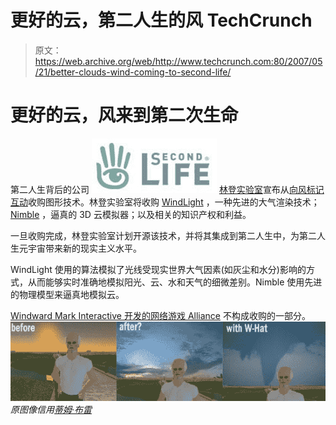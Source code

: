 # 更好的云，第二人生的风 TechCrunch

> 原文：<https://web.archive.org/web/http://www.techcrunch.com:80/2007/05/21/better-clouds-wind-coming-to-second-life/>

# 更好的云，风来到第二次生命

第二人生背后的公司 [![secondlife1.jpg](img/f1a10ad620b308b2a8989e4ca994502b.png)](https://web.archive.org/web/20230216130921/http://www.secondlife.com/) [林登实验室](https://web.archive.org/web/20230216130921/http://lindenlab.com/)宣布从[向风标记互动](https://web.archive.org/web/20230216130921/http://www.windwardmark.net/)收购图形技术。林登实验室将收购 [WindLight](https://web.archive.org/web/20230216130921/http://www.windwardmark.net/products.php?page=windlight) ，一种先进的大气渲染技术； [Nimble](https://web.archive.org/web/20230216130921/http://www.windwardmark.net/products.php?page=nimble) ，逼真的 3D 云模拟器；以及相关的知识产权和利益。

一旦收购完成，林登实验室计划开源该技术，并将其集成到第二人生中，为第二人生元宇宙带来新的现实主义水平。

WindLight 使用的算法模拟了光线受现实世界大气因素(如灰尘和水分)影响的方式，从而能够实时准确地模拟阳光、云、水和天气的细微差别。Nimble 使用先进的物理模型来逼真地模拟云。

[Windward Mark Interactive 开发的网络游戏 Alliance](https://web.archive.org/web/20230216130921/http://www.alliancethegame.com/) 不构成收购的一部分。
![slclouds.jpg](img/cf7710fde18fda6ebb44ba640d0d3c23.png)
*原图像信用[蒂姆·布雷](https://web.archive.org/web/20230216130921/http://www.tbray.org/ongoing/When/200x/2006/03/27/Full-of-Second-Life)*